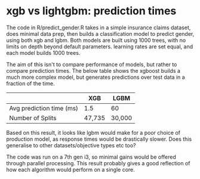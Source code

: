# xgb vs lightgbm: prediction times

The code in R/predict_gender.R takes in a simple insurance claims dataset, does minimal data prep, then builds a classification model to predict gender, using both xgb and lgbm. Both models are built using 1000 trees, with no limits on depth beyond default parameters. learning rates are set equal, and each model builds 1000 trees. 

The aim of this isn't to compare performance of models, but rather to compare prediction times. The below table shows the xgboost builds a much more complex model, but generates predictions over test data in a fraction of the time. 
 
|                           | XGB         | LGBM        |
| -----------               | ----------- | ----------- |
| Avg prediction time (ms)  | 1.5         | 60          |
| Number of Splits          | 47,735      | 30,000      |

Based on this result, it looks like lgbm would make for a poor choice of production model, as response times would be drastically slower. Does this generalise to other datasets/objective types etc too? 

The code was run on a 7th gen i3, so minimal gains would be offered through parallel processing. This result probably gives a good reflection of how each algorithm would perform on a single core.

